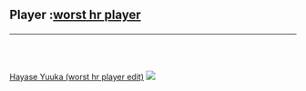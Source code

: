 
<h2>Player :<a href="https://osu.ppy.sh/users/14106450">worst hr player</a><br><hr><br></h2>
<p>
    <a href="https://github.com/teerentt/skinhub/raw/refs/heads/main/players/worsthrplayer/Hayase%20Yuuka%20(worst%20hr%20player%20edit).osk">Hayase Yuuka (worst hr player edit)</a>
    <img src="https://i.imgur.com/CBDWEZo.jpeg"/>
</p>
